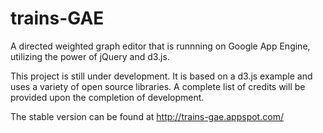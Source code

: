 trains-GAE
==========

A directed weighted graph editor that is runnning on Google App Engine, utilizing the power of jQuery and d3.js.

This project is still under development. It is based on a d3.js example and uses a variety of open source libraries. A complete list of credits will be provided upon the completion of development.

The stable version can be found at http://trains-gae.appspot.com/

